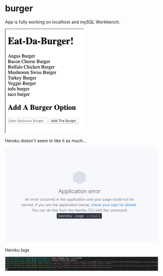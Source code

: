 # burger

<p> App is fully working on localhost and mySQL Workbench.<p>

![Eat-Da-Burger](/public/images/eat-da-burger.png)

<p> Heroku doesn't seem to like it as much...<p>

![Error](/public/images/error2.png)

<p> Heroku logs <p>

![Logs](/public/images/error.png)